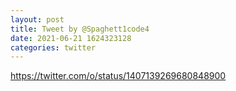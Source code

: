 ```yaml
--- 
layout: post 
title: Tweet by @Spaghett1code4 
date: 2021-06-21 1624323128 
categories: twitter 
--- 
```

https://twitter.com/o/status/1407139269680848900